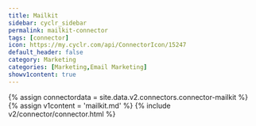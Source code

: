 ```yaml
---
title: Mailkit
sidebar: cyclr_sidebar
permalink: mailkit-connector
tags: [connector]
icon: https://my.cyclr.com/api/ConnectorIcon/15247
default_header: false
category: Marketing
categories: [Marketing,Email Marketing]
showv1content: true
---
```

{% assign connectordata = site.data.v2.connectors.connector-mailkit %}
{% assign v1content = 'mailkit.md' %}
{% include v2/connector/connector.html %}	